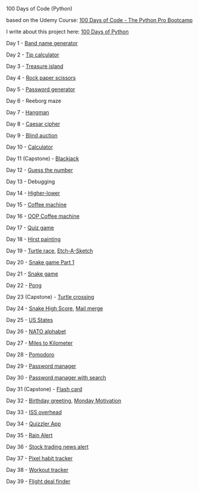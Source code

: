 100 Days of Code (Python) 

based on the Udemy Course: [100 Days of Code - The Python Pro Bootcamp](https://www.udemy.com/course/100-days-of-code/)

I write about this project here:  [100 Days of Python](https://maryletteroa.github.io/project/2021/06/02/hundred-days-of-python.html)

Day 1 - [Band name generator](https://replit.com/@maryletteroa/band-name-generator)

Day 2 - [Tip calculator](https://replit.com/@maryletteroa/tip-calculator)

Day 3 - [Treasure island](https://replit.com/@maryletteroa/treasure-island)

Day 4 - [Rock paper scissors](https://replit.com/@maryletteroa/rock-paper-scissors)

Day 5 - [Password generator](https://replit.com/@maryletteroa/password-generator)

Day 6 - Reeborg maze

Day 7 - [Hangman](https://replit.com/@maryletteroa/hangman)

Day 8 - [Caesar cipher](https://replit.com/@maryletteroa/caesar-cipher)

Day 9 - [Blind auction](https://replit.com/@maryletteroa/blind-auction)

Day 10 - [Calculator](https://replit.com/@maryletteroa/calculator)

Day 11 (Capstone) - [Blackjack](https://replit.com/@maryletteroa/blackjack)

Day 12 - [Guess the number](https://replit.com/@maryletteroa/guess-the-number)

Day 13 - Debugging

Day 14 - [Higher-lower](https://replit.com/@maryletteroa/higher-lower)

Day 15 - [Coffee machine](https://replit.com/@maryletteroa/coffee-machine)

Day 16 - [OOP Coffee machine](https://replit.com/@maryletteroa/oop-coffee-machine)

Day 17 - [Quiz game](https://replit.com/@maryletteroa/quiz-game)

Day 18 - [Hirst painting](https://replit.com/@maryletteroa/hirst-painting)

Day 19 - [Turtle race](https://replit.com/@maryletteroa/turtle-race), [Etch-A-Sketch](https://replit.com/@maryletteroa/etch-a-sketch)

Day 20 - [Snake game Part 1](https://replit.com/@maryletteroa/snake-game-part-1)

Day 21 - [Snake game](https://replit.com/@maryletteroa/snake-game)

Day 22 - [Pong](https://replit.com/@maryletteroa/pong)

Day 23 (Capstone) - [Turtle crossing](https://replit.com/@maryletteroa/turtle-crossing)

Day 24 - [Snake High Score](https://replit.com/@maryletteroa/snake-high-score), [Mail merge](https://replit.com/@maryletteroa/mail-merge)

Day 25 - [US States](https://replit.com/@maryletteroa/us-states)

Day 26 - [NATO alphabet](https://replit.com/@maryletteroa/nato-alphabet)

Day 27 - [Miles to Kilometer](https://replit.com/@maryletteroa/miles-to-kilometer)

Day 28 - [Pomodoro](https://replit.com/@maryletteroa/pomodoro)

Day 29 - [Password manager](https://replit.com/@maryletteroa/password-manager)

Day 30 - [Password manager with search](https://replit.com/@maryletteroa/password-manager-with-search)

Day 31 (Capstone) - [Flash card](https://replit.com/@maryletteroa/flash-card)

Day 32 - [Birthday greeting](https://replit.com/@maryletteroa/birthday-greeting), [Monday Motivation](https://replit.com/@maryletteroa/monday-motivation)

Day 33 - [ISS overhead](https://replit.com/@maryletteroa/iss-overhead)

Day 34 - [Quizzler App](https://replit.com/@maryletteroa/quizzler-app)

Day 35 - [Rain Alert](https://replit.com/@maryletteroa/rain-alert)

Day 36 - [Stock trading news alert](https://replit.com/@maryletteroa/stock-trading-news-alert)

Day 37 - [Pixel habit tracker](https://replit.com/@maryletteroa/pixela-habit-tracker)

Day 38 - [Workout tracker](https://replit.com/@maryletteroa/workout-tracker)

Day 39 - [Flight deal finder](https://replit.com/@maryletteroa/flight-deal-finder)